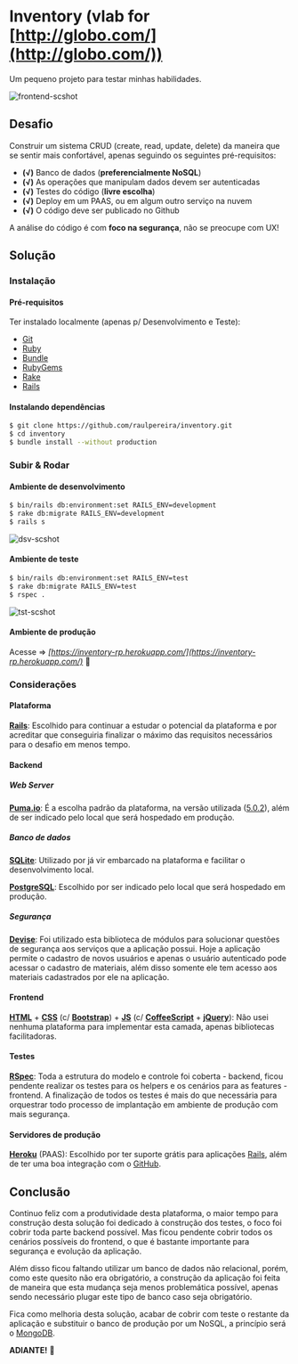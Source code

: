 # Inventory (vlab for [http://globo.com/](http://globo.com/))

Um pequeno projeto para testar minhas habilidades.

![frontend-scshot](../master/scshot/frontend-scshot.png)

## Desafio

Construir um sistema CRUD (create, read, update, delete) da maneira que se sentir mais confortável, apenas seguindo os seguintes pré-requisitos:

- **(√)** Banco de dados (**preferencialmente NoSQL**)
- **(√)** As operações que manipulam dados devem ser autenticadas
- **(√)** Testes do código (**livre escolha**)
- **(√)** Deploy em um PAAS, ou em algum outro serviço na nuvem
- **(√)** O código deve ser publicado no Github

A análise do código é com **foco na segurança**, não se preocupe com UX!

## Solução

### Instalação

#### Pré-requisitos

Ter instalado localmente (apenas p/ Desenvolvimento e Teste):
- [Git](https://git-scm.com/)
- [Ruby](https://ruby-lang.org)
- [Bundle](http://bundler.io/)
- [RubyGems](https://rubygems.org/)
- [Rake](https://github.com/ruby/rake)
- [Rails](http://rubyonrails.org/)

#### Instalando dependências

```bash
$ git clone https://github.com/raulpereira/inventory.git
$ cd inventory
$ bundle install --without production
```

### Subir & Rodar

#### Ambiente de desenvolvimento

```bash
$ bin/rails db:environment:set RAILS_ENV=development
$ rake db:migrate RAILS_ENV=development
$ rails s
```
![dsv-scshot](../master/scshot/dsv-scshot.png)

#### Ambiente de teste

```bash
$ bin/rails db:environment:set RAILS_ENV=test
$ rake db:migrate RAILS_ENV=test
$ rspec .
```
![tst-scshot](../master/scshot/tst-scshot.png)

#### Ambiente de produção

Acesse => *[https://inventory-rp.herokuapp.com/](https://inventory-rp.herokuapp.com/)* :clap:

### Considerações

#### Plataforma

**[Rails](http://rubyonrails.org/)**: Escolhido para continuar a estudar o potencial da plataforma e por acreditar que conseguiria finalizar o máximo das requisitos necessários para o desafio em menos tempo.

#### Backend

##### Web Server

**[Puma.io](http://puma.io/)**: É a escolha padrão da plataforma, na versão utilizada ([5.0.2](http://weblog.rubyonrails.org/2017/3/1/Rails-5-0-2-has-been-released/)), além de ser indicado pelo local que será hospedado em produção.

##### Banco de dados

**[SQLite](https://sqlite.org/)**: Utilizado por já vir embarcado na plataforma e facilitar o desenvolvimento local. 

**[PostgreSQL](https://www.postgresql.org/)**: Escolhido por ser indicado pelo local que será hospedado em produção.

##### Segurança

**[Devise](https://github.com/plataformatec/devise)**: Foi utilizado esta biblioteca de módulos para solucionar questões de segurança aos serviços que a aplicação possui. Hoje a aplicação permite o cadastro de novos usuários e apenas o usuário autenticado pode acessar o cadastro de materiais, além disso somente ele tem acesso aos materiais cadastrados por ele na aplicação.

#### Frontend

**[HTML](https://w3.org/html/)** + **[CSS](https://w3.org/Style/CSS/)** (c/ **[Bootstrap](http://getbootstrap.com/)**) + **[JS](https://developer.mozilla.org/en-US/docs/Web/JavaScript)** (c/ **[CoffeeScript](http://coffeescript.org/)** + **[jQuery](https://jquery.com/)**): Não usei nenhuma plataforma para implementar esta camada, apenas bibliotecas facilitadoras.

#### Testes

**[RSpec](http://rspec.info/)**: Toda a estrutura do modelo e controle foi coberta - backend, ficou pendente realizar os testes para os helpers e os cenários para as features - frontend. A finalização de todos os testes é mais do que necessária para orquestrar todo processo de implantação em ambiente de produção com mais segurança.

#### Servidores de produção

**[Heroku](https://heroku.com)** (PAAS): Escolhido por ter suporte grátis para aplicações [Rails](http://rubyonrails.org/), além de ter uma boa integração com o [GitHub](https://github.com/).

## Conclusão

Continuo feliz com a produtividade desta plataforma, o maior tempo para construção desta solução foi dedicado à construção dos testes, o foco foi cobrir toda parte backend possível. Mas ficou pendente cobrir todos os cenários possíveis do frontend, o que é bastante importante para segurança e evolução da aplicação.

Além disso ficou faltando utilizar um banco de dados não relacional, porém, como este quesito não era obrigatório, a construção da aplicação foi feita de maneira que esta mudança seja menos problemática possível, apenas sendo necessário plugar este tipo de banco caso seja obrigatório.

Fica como melhoria desta solução, acabar de cobrir com teste o restante da aplicação e substituir o banco de produção por um NoSQL, a princípio será o [MongoDB](https://mongodb.com/).

**ADIANTE!** :muscle:
